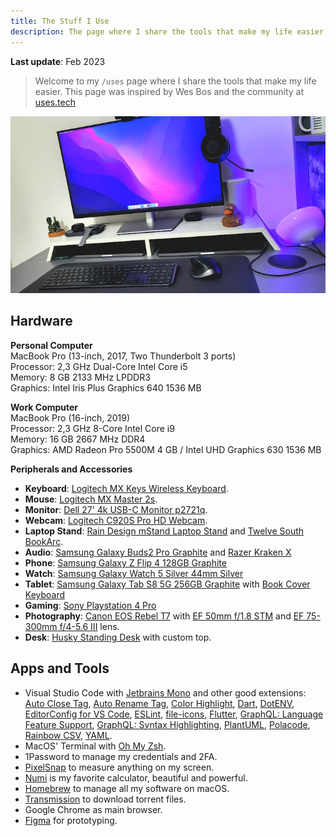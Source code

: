 ```yaml
---
title: The Stuff I Use
description: The page where I share the tools that make my life easier.
---
```


**Last update**: Feb 2023

> Welcome to my `/uses` page where I share the tools that make my life easier. This page was inspired by Wes Bos and the community at [uses.tech](https://uses.tech)

![My desk setup](header.jpg)

## Hardware

**Personal Computer**  
MacBook Pro (13-inch, 2017, Two Thunderbolt 3 ports)  
Processor: 2,3 GHz Dual-Core Intel Core i5  
Memory: 8 GB 2133 MHz LPDDR3  
Graphics: Intel Iris Plus Graphics 640 1536 MB

**Work Computer**  
MacBook Pro (16-inch, 2019)  
Processor: 2,3 GHz 8-Core Intel Core i9  
Memory: 16 GB 2667 MHz DDR4  
Graphics: AMD Radeon Pro 5500M 4 GB / Intel UHD Graphics 630 1536 MB

**Peripherals and Accessories**

- **Keyboard**: [Logitech MX Keys Wireless Keyboard](https://www.logitech.com/en-us/products/keyboards/mx-keys-wireless-keyboard.html).
- **Mouse**: [Logitech MX Master 2s](https://www.logitech.com/en-us/eol/mx-master-2s-mouse.910-005131.html).
- **Monitor**: [Dell 27' 4k USB-C Monitor p2721q](https://www.dell.com/en-us/shop/dell-27-4k-usb-c-monitor-p2721q/apd/210-axlt/monitors-monitor-accessories).
- **Webcam**: [Logitech C920S Pro HD Webcam](https://www.logitech.com/en-us/products/webcams/c920s-pro-hd-webcam.960-001257.html).
- **Laptop Stand**: [Rain Design mStand Laptop Stand](https://www.raindesigninc.com/mstand.html) and [Twelve South BookArc](https://www.twelvesouth.com/products/bookarc-macbook).
- **Audio**: [Samsung Galaxy Buds2 Pro Graphite](https://www.samsung.com/us/mobile/audio/headphones/galaxy-buds2-pro-graphite-sm-r510nzaaxar/) and [Razer Kraken X](https://www.razer.com/console-headsets/Razer-Kraken-X-For-Console/RZ04-02890200-R3M1)
- **Phone**: [Samsung Galaxy Z Flip 4 128GB Graphite](https://www.samsung.com/us/smartphones/galaxy-z-flip4/)
- **Watch**: [Samsung Galaxy Watch 5 Silver 44mm Silver](https://www.samsung.com/us/watches/galaxy-watch5/buy/?skipDevice=galaxy-watch5)
- **Tablet**: [Samsung Galaxy Tab S8 5G 256GB Graphite](https://www.samsung.com/us/tablets/galaxy-tab-s8/buy/?modelCode=SM-X700NIDAXAR) with [Book Cover Keyboard](https://www.samsung.com/us/mobile/mobile-accessories/tablets/galaxy-tab-s8-galaxy-tab-s7-book-cover-keyboard-black-ef-dt870ubeguj/)
- **Gaming**: [Sony Playstation 4 Pro](https://www.playstation.com/en-us/ps4/ps4-pro/)
- **Photography**: [Canon EOS Rebel T7](https://www.usa.canon.com/shop/p/eos-rebel-t7-ef-s-18-55mm-f-3-5-5-6-is-ii?color=Black&type=New) with [EF 50mm f/1.8 STM](https://www.usa.canon.com/shop/p/ef-50mm-f-1-8-stm?color=Black&type=New) and [EF 75-300mm f/4-5.6 III](https://www.usa.canon.com/shop/p/ef-75-300mm-f-4-5-6-iii?color=Black&type=New) lens.
- **Desk**: [Husky Standing Desk](https://www.kabum.com.br/produto/135439/mesa-office-husky-technologies-900-oak-branco-e-madeira-natural-regulagem-de-altura-automatica-memorizacao-4-usuarios-anti-esmagamento-htct000) with custom top.

## Apps and Tools

- Visual Studio Code with [Jetbrains Mono](https://www.jetbrains.com/lp/mono/) and other good extensions: [Auto Close Tag](https://marketplace.visualstudio.com/items?itemName=formulahendry.auto-close-tag), [Auto Rename Tag](https://marketplace.visualstudio.com/items?itemName=formulahendry.auto-rename-tag), [Color Highlight](https://marketplace.visualstudio.com/items?itemName=naumovs.color-highlight), [Dart](https://marketplace.visualstudio.com/items?itemName=Dart-Code.dart-code), [DotENV](https://marketplace.visualstudio.com/items?itemName=mikestead.dotenv), [EditorConfig for VS Code](https://marketplace.visualstudio.com/items?itemName=EditorConfig.EditorConfig), [ESLint](https://marketplace.visualstudio.com/items?itemName=dbaeumer.vscode-eslint), [file-icons](https://marketplace.visualstudio.com/items?itemName=file-icons.file-icons), [Flutter](https://marketplace.visualstudio.com/items?itemName=Dart-Code.flutter), [GraphQL: Language Feature Support](https://marketplace.visualstudio.com/items?itemName=GraphQL.vscode-graphql), [GraphQL: Syntax Highlighting](https://marketplace.visualstudio.com/items?itemName=GraphQL.vscode-graphql-syntax), [PlantUML](https://marketplace.visualstudio.com/items?itemName=jebbs.plantuml), [Polacode](https://marketplace.visualstudio.com/items?itemName=pnp.polacode), [Rainbow CSV](https://marketplace.visualstudio.com/items?itemName=mechatroner.rainbow-csv), [YAML](https://marketplace.visualstudio.com/items?itemName=redhat.vscode-yaml).
- MacOS' Terminal with [Oh My Zsh](https://ohmyz.sh/).
- 1Password to manage my credentials and 2FA.
- [PixelSnap](https://getpixelsnap.com/) to measure anything on my screen.
- [Numi](https://numi.app/) is my favorite calculator, beautiful and powerful.
- [Homebrew](https://brew.sh) to manage all my software on macOS.
- [Transmission](https://transmissionbt.com/) to download torrent files.
- Google Chrome as main browser.
- [Figma](https://www.figma.com/) for prototyping.
